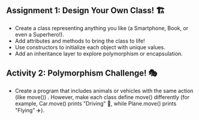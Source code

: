 ## Assignment 1: Design Your Own Class! 🏗️
* Create a class representing anything you like (a Smartphone, Book, or even a Superhero!).
* Add attributes and methods to bring the class to life!
* Use constructors to initialize each object with unique values.
* Add an inheritance layer to explore polymorphism or encapsulation.
## Activity 2: Polymorphism Challenge! 🎭

* Create a program that includes animals or vehicles with the same action (like move())
. However, make each class define move() differently (for example, Car.move() prints "Driving" 🚗, while Plane.move() prints "Flying" ✈️).